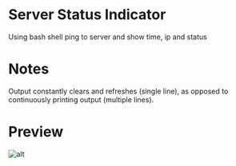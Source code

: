 # Server Status Indicator

Using bash shell ping to server and show time, ip and status

# Notes
Output constantly clears and refreshes (single line), as opposed to continuously printing output (multiple lines).

# Preview

![alt](https://i.imgur.com/4vgARZF.png)
